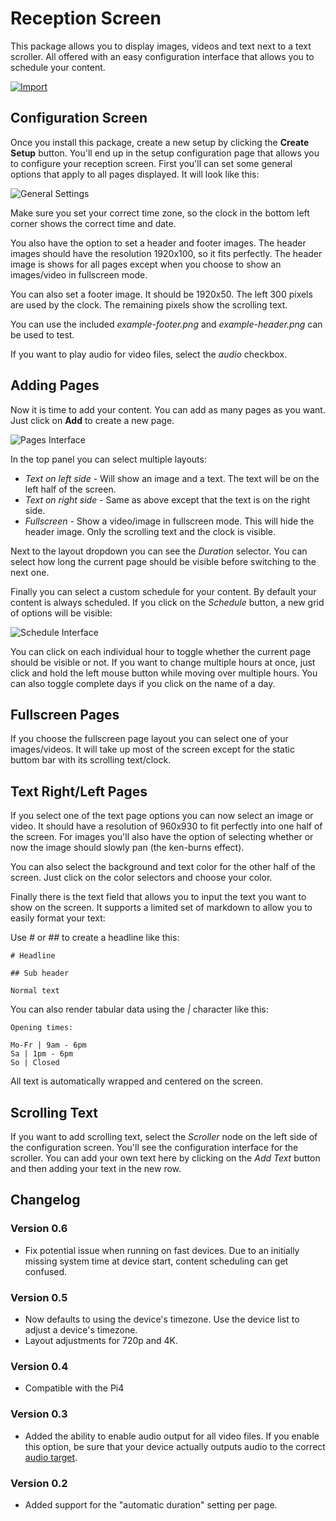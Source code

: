 # Reception Screen

This package allows you to display images, videos and text next to a text scroller.
All offered with an easy configuration interface that allows you to schedule your
content.

[![Import](https://cdn.infobeamer.com/s/img/import.png)](https://info-beamer.com/use?url=https://github.com/info-beamer/package-reception)

## Configuration Screen

Once you install this package, create a new setup by clicking the **Create Setup** button.
You'll end up in the setup configuration page that allows you to configure your
reception screen. First you'll can set some general options that apply to all pages displayed.
It will look like this:

![General Settings](doc-settings.png)

Make sure you set your correct time zone, so the clock in the bottom left corner
shows the correct time and date.

You also have the option to set a header and footer images. The header images
should have the resolution 1920x100, so it fits perfectly. The header image
is shows for all pages except when you choose to show an images/video in
fullscreen mode.

You can also set a footer image. It should be 1920x50. The left 300 pixels
are used by the clock. The remaining pixels show the scrolling text.

You can use the included *example-footer.png* and *example-header.png* can
be used to test.

If you want to play audio for video files, select the *audio* checkbox.

## Adding Pages

Now it is time to add your content. You can add as many pages as you want.
Just click on **Add** to create a new page.

![Pages Interface](doc-pages.png)

In the top panel you can select multiple layouts:

 * *Text on left side* - Will show an image and a text. The text will be on the left half of the screen.
 * *Text on right side* - Same as above except that the text is on the right side.
 * *Fullscreen* - Show a video/image in fullscreen mode. This will hide the header image. Only the
   scrolling text and the clock is visible.

Next to the layout dropdown you can see the *Duration* selector. You can select how long the
current page should be visible before switching to the next one.

Finally you can select a custom schedule for your content. By default your content is always
scheduled. If you click on the *Schedule* button, a new grid of options will be visible:

![Schedule Interface](doc-schedule.png)

You can click on each individual hour to toggle whether the current page should be
visible or not. If you want to change multiple hours at once, just click and hold
the left mouse button while moving over multiple hours. You can also toggle complete
days if you click on the name of a day.

## Fullscreen Pages

If you choose the fullscreen page layout you can select one of your images/videos.
It will take up most of the screen except for the static buttom bar with its
scrolling text/clock.

## Text Right/Left Pages

If you select one of the text page options you can now select an image or video.
It should have a resolution of 960x930 to fit perfectly into one half of the
screen. For images you'll also have the option of selecting whether or now
the image should slowly pan (the ken-burns effect).

You can also select the background and text color for the other half of the
screen. Just click on the color selectors and choose your color.

Finally there is the text field that allows you to input the text you
want to show on the screen. It supports a limited set of markdown to
allow you to easily format your text:

Use *#* or *##* to create a headline like this:

```
# Headline

## Sub header

Normal text
```

You can also render tabular data using the *|* character like this:

```
Opening times:

Mo-Fr | 9am - 6pm
Sa | 1pm - 6pm
So | Closed
```

All text is automatically wrapped and centered on the screen.

## Scrolling Text

If you want to add scrolling text, select the *Scroller* node on
the left side of the configuration screen. You'll see the
configuration interface for the scroller. You can add your
own text here by clicking on the *Add Text* button and then
adding your text in the new row.

## Changelog

### Version 0.6

 * Fix potential issue when running on fast devices. Due to an initially missing system
   time at device start, content scheduling can get confused.

### Version 0.5

 * Now defaults to using the device's timezone. Use the device list to adjust a device's timezone.
 * Layout adjustments for 720p and 4K.

### Version 0.4

 * Compatible with the Pi4

### Version 0.3

 * Added the ability to enable audio output for all video files.
   If you enable this option, be sure that your device actually outputs
   audio to the correct [audio target](https://info-beamer.com/doc/device-configuration#specifyaudiotarget).

### Version 0.2

 * Added support for the "automatic duration" setting per page.
